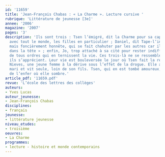```yaml
---
id: '11659'
title: 'Jean-François Chabas : « La Charme ». Lecture cursive '
rubrique: 'Littérature de jeunesse [3e]'
annee: '2006'
magazine: '2007'
pages: '3'
description: 'Ils sont trois : Tsen l’émigré, dit la Charme pour sa capacité à s’accorder
  avec tout le monde, les filles en particulier ; Daniel, dit Tape-l’incruste, naïf,
  mais foncièrement honnête, qui se fait chahuter par les autres car il a « de l’eau
  dans la tête » ; enfin, Jo, trop attaché à sa cité pour rester indifférent aux déviances
  de tous ordres qui en ternissent la vie. Ces trois-là ne se ressemblent pas, mais
  ils s’apprécient. Leur vie est bouleversée le jour où Tsen fait la rencontre de
  Nieves, une jeune femme à la dérive sous l’effet de la drogue. Elle a perdu son
  mari et vit seule, loin de son fils. Tsen, qui en est tombé amoureux, veut la sauver
  de l’enfer où elle sombre.'
article_pdf: '11659.pdf'
revue: 'L’école des lettres des collèges'
auteurs:
- Yves Lucas
auteur_jeunesse:
- Jean-François Chabas
disciplines:
- français
jeunesse:
- littérature jeunesse
niveau_etudes:
- troisième
oeuvres:
- La Charme
programmes:
- lecture - histoire et monde contemporains
---
```

